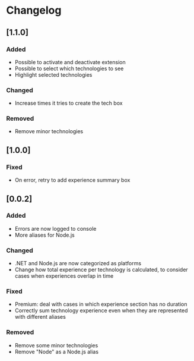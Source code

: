 # Changelog

## [1.1.0]

### Added
* Possible to activate and deactivate extension
* Possible to select which technologies to see
* Highlight selected technologies

### Changed
* Increase times it tries to create the tech box

### Removed
* Remove minor technologies

## [1.0.0]

### Fixed
* On error, retry to add experience summary box

## [0.0.2]

### Added
* Errors are now logged to console
* More aliases for Node.js

### Changed
* .NET and Node.js are now categorized as platforms
* Change how total experience per technology is calculated, to consider cases when experiences overlap in time

### Fixed
* Premium: deal with cases in which experience section has no duration
* Correctly sum technology experience even when they are represented with different aliases

### Removed
* Remove some minor technologies
* Remove "Node" as a Node.js alias
